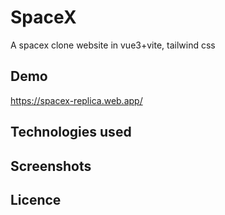 # SpaceX
A spacex clone website in vue3+vite, tailwind css

## Demo
https://spacex-replica.web.app/
## Technologies used


## Screenshots

## Licence
